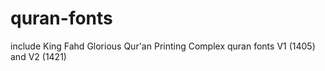 # quran-fonts
include King Fahd Glorious Qur'an Printing Complex quran fonts V1 (1405) and V2 (1421)
